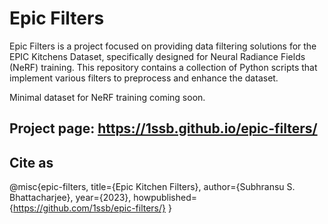 # Epic Filters

Epic Filters is a project focused on providing data filtering solutions for the EPIC Kitchens Dataset, specifically designed for Neural Radiance Fields (NeRF) training. This repository contains a collection of Python scripts that implement various filters to preprocess and enhance the dataset.

Minimal dataset for NeRF training coming soon.

## Project page: https://1ssb.github.io/epic-filters/

## Cite as

@misc{epic-filters,
title={Epic Kitchen Filters},
author={Subhransu S. Bhattacharjee},
year={2023},
howpublished= {https://github.com/1ssb/epic-filters/}
}

